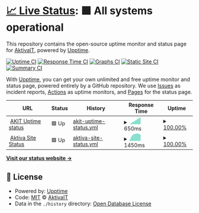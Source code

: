 # [📈 Live Status](https://AktivaIT.github.io/uptime): <!--live status--> **🟩 All systems operational**

This repository contains the open-source uptime monitor and status page for [AktivaIT](https://AktivaIT.github.io/uptime), powered by [Upptime](https://github.com/upptime/upptime).

[![Uptime CI](https://github.com/AktivaIT/uptime/workflows/Uptime%20CI/badge.svg)](https://github.com/AktivaIT/uptime/actions?query=workflow%3A%22Uptime+CI%22)
[![Response Time CI](https://github.com/AktivaIT/uptime/workflows/Response%20Time%20CI/badge.svg)](https://github.com/AktivaIT/uptime/actions?query=workflow%3A%22Response+Time+CI%22)
[![Graphs CI](https://github.com/AktivaIT/uptime/workflows/Graphs%20CI/badge.svg)](https://github.com/AktivaIT/uptime/actions?query=workflow%3A%22Graphs+CI%22)
[![Static Site CI](https://github.com/AktivaIT/uptime/workflows/Static%20Site%20CI/badge.svg)](https://github.com/AktivaIT/uptime/actions?query=workflow%3A%22Static+Site+CI%22)
[![Summary CI](https://github.com/AktivaIT/uptime/workflows/Summary%20CI/badge.svg)](https://github.com/AktivaIT/uptime/actions?query=workflow%3A%22Summary+CI%22)

With [Upptime](https://upptime.js.org), you can get your own unlimited and free uptime monitor and status page, powered entirely by a GitHub repository. We use [Issues](https://github.com/AktivaIT/uptime/issues) as incident reports, [Actions](https://github.com/AktivaIT/uptime/actions) as uptime monitors, and [Pages](https://AktivaIT.github.io/uptime) for the status page.

<!--start: status pages-->
<!-- This summary is generated by Upptime (https://github.com/upptime/upptime) -->
<!-- Do not edit this manually, your changes will be overwritten -->
<!-- prettier-ignore -->
| URL | Status | History | Response Time | Uptime |
| --- | ------ | ------- | ------------- | ------ |
| <img alt="" src="https://icons.duckduckgo.com/ip3/status.aktiva.com.au.ico" height="13"> [AKIT Uptime status](http://status.aktiva.com.au/status/akit) | 🟩 Up | [akit-uptime-status.yml](https://github.com/AktivaIT/uptime/commits/HEAD/history/akit-uptime-status.yml) | <details><summary><img alt="Response time graph" src="./graphs/akit-uptime-status/response-time-week.png" height="20"> 650ms</summary><br><a href="https://AktivaIT.github.io/uptime/history/akit-uptime-status"><img alt="Response time 650" src="https://img.shields.io/endpoint?url=https%3A%2F%2Fraw.githubusercontent.com%2FAktivaIT%2Fuptime%2FHEAD%2Fapi%2Fakit-uptime-status%2Fresponse-time.json"></a><br><a href="https://AktivaIT.github.io/uptime/history/akit-uptime-status"><img alt="24-hour response time 650" src="https://img.shields.io/endpoint?url=https%3A%2F%2Fraw.githubusercontent.com%2FAktivaIT%2Fuptime%2FHEAD%2Fapi%2Fakit-uptime-status%2Fresponse-time-day.json"></a><br><a href="https://AktivaIT.github.io/uptime/history/akit-uptime-status"><img alt="7-day response time 650" src="https://img.shields.io/endpoint?url=https%3A%2F%2Fraw.githubusercontent.com%2FAktivaIT%2Fuptime%2FHEAD%2Fapi%2Fakit-uptime-status%2Fresponse-time-week.json"></a><br><a href="https://AktivaIT.github.io/uptime/history/akit-uptime-status"><img alt="30-day response time 650" src="https://img.shields.io/endpoint?url=https%3A%2F%2Fraw.githubusercontent.com%2FAktivaIT%2Fuptime%2FHEAD%2Fapi%2Fakit-uptime-status%2Fresponse-time-month.json"></a><br><a href="https://AktivaIT.github.io/uptime/history/akit-uptime-status"><img alt="1-year response time 650" src="https://img.shields.io/endpoint?url=https%3A%2F%2Fraw.githubusercontent.com%2FAktivaIT%2Fuptime%2FHEAD%2Fapi%2Fakit-uptime-status%2Fresponse-time-year.json"></a></details> | <details><summary><a href="https://AktivaIT.github.io/uptime/history/akit-uptime-status">100.00%</a></summary><a href="https://AktivaIT.github.io/uptime/history/akit-uptime-status"><img alt="All-time uptime 100.00%" src="https://img.shields.io/endpoint?url=https%3A%2F%2Fraw.githubusercontent.com%2FAktivaIT%2Fuptime%2FHEAD%2Fapi%2Fakit-uptime-status%2Fuptime.json"></a><br><a href="https://AktivaIT.github.io/uptime/history/akit-uptime-status"><img alt="24-hour uptime 100.00%" src="https://img.shields.io/endpoint?url=https%3A%2F%2Fraw.githubusercontent.com%2FAktivaIT%2Fuptime%2FHEAD%2Fapi%2Fakit-uptime-status%2Fuptime-day.json"></a><br><a href="https://AktivaIT.github.io/uptime/history/akit-uptime-status"><img alt="7-day uptime 100.00%" src="https://img.shields.io/endpoint?url=https%3A%2F%2Fraw.githubusercontent.com%2FAktivaIT%2Fuptime%2FHEAD%2Fapi%2Fakit-uptime-status%2Fuptime-week.json"></a><br><a href="https://AktivaIT.github.io/uptime/history/akit-uptime-status"><img alt="30-day uptime 100.00%" src="https://img.shields.io/endpoint?url=https%3A%2F%2Fraw.githubusercontent.com%2FAktivaIT%2Fuptime%2FHEAD%2Fapi%2Fakit-uptime-status%2Fuptime-month.json"></a><br><a href="https://AktivaIT.github.io/uptime/history/akit-uptime-status"><img alt="1-year uptime 100.00%" src="https://img.shields.io/endpoint?url=https%3A%2F%2Fraw.githubusercontent.com%2FAktivaIT%2Fuptime%2FHEAD%2Fapi%2Fakit-uptime-status%2Fuptime-year.json"></a></details>
| <img alt="" src="https://icons.duckduckgo.com/ip3/aktiva.com.au.ico" height="13"> [Aktiva Site Status](https://aktiva.com.au) | 🟩 Up | [aktiva-site-status.yml](https://github.com/AktivaIT/uptime/commits/HEAD/history/aktiva-site-status.yml) | <details><summary><img alt="Response time graph" src="./graphs/aktiva-site-status/response-time-week.png" height="20"> 1450ms</summary><br><a href="https://AktivaIT.github.io/uptime/history/aktiva-site-status"><img alt="Response time 1450" src="https://img.shields.io/endpoint?url=https%3A%2F%2Fraw.githubusercontent.com%2FAktivaIT%2Fuptime%2FHEAD%2Fapi%2Faktiva-site-status%2Fresponse-time.json"></a><br><a href="https://AktivaIT.github.io/uptime/history/aktiva-site-status"><img alt="24-hour response time 1450" src="https://img.shields.io/endpoint?url=https%3A%2F%2Fraw.githubusercontent.com%2FAktivaIT%2Fuptime%2FHEAD%2Fapi%2Faktiva-site-status%2Fresponse-time-day.json"></a><br><a href="https://AktivaIT.github.io/uptime/history/aktiva-site-status"><img alt="7-day response time 1450" src="https://img.shields.io/endpoint?url=https%3A%2F%2Fraw.githubusercontent.com%2FAktivaIT%2Fuptime%2FHEAD%2Fapi%2Faktiva-site-status%2Fresponse-time-week.json"></a><br><a href="https://AktivaIT.github.io/uptime/history/aktiva-site-status"><img alt="30-day response time 1450" src="https://img.shields.io/endpoint?url=https%3A%2F%2Fraw.githubusercontent.com%2FAktivaIT%2Fuptime%2FHEAD%2Fapi%2Faktiva-site-status%2Fresponse-time-month.json"></a><br><a href="https://AktivaIT.github.io/uptime/history/aktiva-site-status"><img alt="1-year response time 1450" src="https://img.shields.io/endpoint?url=https%3A%2F%2Fraw.githubusercontent.com%2FAktivaIT%2Fuptime%2FHEAD%2Fapi%2Faktiva-site-status%2Fresponse-time-year.json"></a></details> | <details><summary><a href="https://AktivaIT.github.io/uptime/history/aktiva-site-status">100.00%</a></summary><a href="https://AktivaIT.github.io/uptime/history/aktiva-site-status"><img alt="All-time uptime 100.00%" src="https://img.shields.io/endpoint?url=https%3A%2F%2Fraw.githubusercontent.com%2FAktivaIT%2Fuptime%2FHEAD%2Fapi%2Faktiva-site-status%2Fuptime.json"></a><br><a href="https://AktivaIT.github.io/uptime/history/aktiva-site-status"><img alt="24-hour uptime 100.00%" src="https://img.shields.io/endpoint?url=https%3A%2F%2Fraw.githubusercontent.com%2FAktivaIT%2Fuptime%2FHEAD%2Fapi%2Faktiva-site-status%2Fuptime-day.json"></a><br><a href="https://AktivaIT.github.io/uptime/history/aktiva-site-status"><img alt="7-day uptime 100.00%" src="https://img.shields.io/endpoint?url=https%3A%2F%2Fraw.githubusercontent.com%2FAktivaIT%2Fuptime%2FHEAD%2Fapi%2Faktiva-site-status%2Fuptime-week.json"></a><br><a href="https://AktivaIT.github.io/uptime/history/aktiva-site-status"><img alt="30-day uptime 100.00%" src="https://img.shields.io/endpoint?url=https%3A%2F%2Fraw.githubusercontent.com%2FAktivaIT%2Fuptime%2FHEAD%2Fapi%2Faktiva-site-status%2Fuptime-month.json"></a><br><a href="https://AktivaIT.github.io/uptime/history/aktiva-site-status"><img alt="1-year uptime 100.00%" src="https://img.shields.io/endpoint?url=https%3A%2F%2Fraw.githubusercontent.com%2FAktivaIT%2Fuptime%2FHEAD%2Fapi%2Faktiva-site-status%2Fuptime-year.json"></a></details>

<!--end: status pages-->

[**Visit our status website →**](https://AktivaIT.github.io/uptime)

## 📄 License

- Powered by: [Upptime](https://github.com/upptime/upptime)
- Code: [MIT](./LICENSE) © [AktivaIT](https://AktivaIT.github.io/uptime)
- Data in the `./history` directory: [Open Database License](https://opendatacommons.org/licenses/odbl/1-0/)
